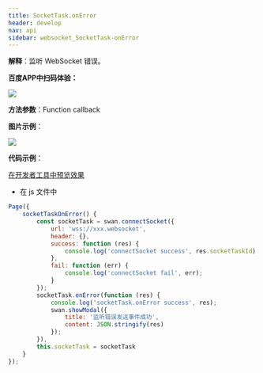 ```yaml
---
title: SocketTask.onError
header: develop
nav: api
sidebar: websocket_SocketTask-onError
---
```


 

**解释**：监听 WebSocket 错误。

**百度APP中扫码体验：**

<img src="https://b.bdstatic.com/miniapp/assets/images/doc_demo/socketTaskOnError.png"  class="demo-qrcode-image" />

**方法参数**：Function callback

**图片示例**：

<div class="m-doc-custom-examples">
    <div class="m-doc-custom-examples-correct">
        <img src="https://b.bdstatic.com/miniapp/images/socketTaskonerror.gif">
    </div>
    <div class="m-doc-custom-examples-correct">
        <img src=" ">
    </div>
    <div class="m-doc-custom-examples-correct">
        <img src=" ">
    </div>     
</div>

**代码示例**：

<a href="swanide://fragment/988ec5f9b41c4f603e4358ca69d54b041573407221622" title="在开发者工具中预览效果" target="_self">在开发者工具中预览效果</a>

* 在 js 文件中

```js
Page({
    socketTaskOnError() {
        const socketTask = swan.connectSocket({
            url: 'wss://xxx.websocket',
            header: {},
            success: function (res) {
                console.log('connectSocket success', res.socketTaskId)
            },
            fail: function (err) {
                console.log('connectSocket fail', err);
            }
        });
        socketTask.onError(function (res) {
            console.log('socketTask.onError success', res);
            swan.showModal({
                title: '监听错误发送事件成功',
                content: JSON.stringify(res)
            });
        }),
        this.socketTask = socketTask
    }
});
```